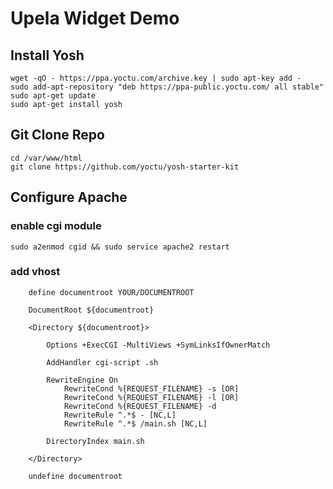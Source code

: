 # Upela Widget Demo

## Install Yosh

```
wget -qO - https://ppa.yoctu.com/archive.key | sudo apt-key add -
sudo add-apt-repository "deb https://ppa-public.yoctu.com/ all stable" 
sudo apt-get update
sudo apt-get install yosh
```

## Git Clone Repo

```
cd /var/www/html 
git clone https://github.com/yoctu/yosh-starter-kit

```

## Configure Apache

### enable cgi module

```
sudo a2enmod cgid && sudo service apache2 restart

```

### add vhost

```
    define documentroot YOUR/DOCUMENTROOT

    DocumentRoot ${documentroot}

    <Directory ${documentroot}>

        Options +ExecCGI -MultiViews +SymLinksIfOwnerMatch 

        AddHandler cgi-script .sh

        RewriteEngine On
            RewriteCond %{REQUEST_FILENAME} -s [OR]
            RewriteCond %{REQUEST_FILENAME} -l [OR]
            RewriteCond %{REQUEST_FILENAME} -d
            RewriteRule ^.*$ - [NC,L]
            RewriteRule ^.*$ /main.sh [NC,L]

        DirectoryIndex main.sh

    </Directory>

    undefine documentroot
```

